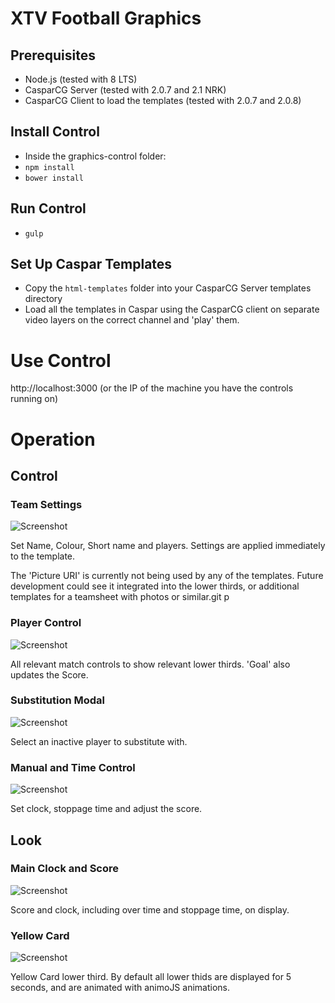 # XTV Football Graphics

## Prerequisites
 - Node.js (tested with 8 LTS)
 - CasparCG Server (tested with 2.0.7 and 2.1 NRK)
 - CasparCG Client to load the templates (tested with 2.0.7 and 2.0.8)

## Install Control
- Inside the graphics-control folder:
- `npm install`
- `bower install`

## Run Control
- `gulp`

## Set Up Caspar Templates
- Copy the `html-templates` folder into your CasparCG Server templates directory
- Load all the templates in Caspar using the CasparCG client on separate video layers on the correct channel and 'play' them.

# Use Control
http://localhost:3000 (or the IP of the machine you have the controls running on)

# Operation

## Control
### Team Settings
![Screenshot](/screenshots/team_settings.png?raw=true)

Set Name, Colour, Short name and players.
Settings are applied immediately to the template.

The 'Picture URI' is currently not being used by any of the templates. Future development could see it integrated into the lower thirds, or additional templates for a teamsheet with photos or similar.git p

### Player Control
![Screenshot](/screenshots/main_control.png?raw=true)

All relevant match controls to show relevant lower thirds.
'Goal' also updates the Score.

### Substitution Modal
![Screenshot](/screenshots/substitute_modal.png?raw=true)

Select an inactive player to substitute with.

### Manual and Time Control
![Screenshot](/screenshots/manual_control.png?raw=true)

Set clock, stoppage time and adjust the score.


## Look
### Main Clock and Score
![Screenshot](/screenshots/full_clock.png?raw=true)

Score and clock, including over time and stoppage time, on display.

### Yellow Card
![Screenshot](/screenshots/yellow_card.png?raw=true)

Yellow Card lower third.
By default all lower thids are displayed for 5 seconds, and are animated with animoJS animations.

